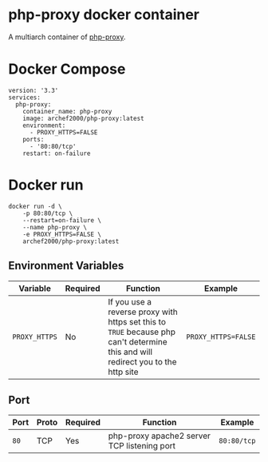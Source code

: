 # php-proxy docker container
A multiarch container of [php-proxy](https://www.php-proxy.com/).

# Docker Compose
```
version: '3.3'
services:
  php-proxy:
    container_name: php-proxy
    image: archef2000/php-proxy:latest
    environment:
      - PROXY_HTTPS=FALSE 
    ports:
      - '80:80/tcp'
    restart: on-failure
```

# Docker run
```
docker run -d \
	-p 80:80/tcp \
	--restart=on-failure \
	--name php-proxy \
	-e PROXY_HTTPS=FALSE \ 
	archef2000/php-proxy:latest
```

## Environment Variables
| Variable | Required | Function | Example |
|----------|----------|----------|----------|
|`PROXY_HTTPS`| No | If you use a reverse proxy with https set this to `TRUE` because php can't determine this and will redirect you to the http site |`PROXY_HTTPS=FALSE`|

## Port
| Port | Proto | Required | Function | Example |
|----------|----------|----------|----------|----------|
| `80` | TCP | Yes | php-proxy apache2 server TCP listening port | `80:80/tcp`|
